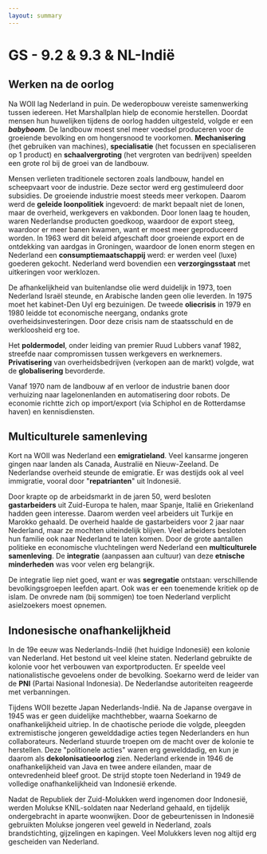 ```yaml
---
layout: summary
---
```


# GS - 9.2 & 9.3 & NL-Indië

## Werken na de oorlog

Na WOII lag Nederland in puin. De wederopbouw vereiste samenwerking tussen iedereen. Het Marshallplan hielp de economie herstellen. Doordat mensen hun huwelijken tijdens de oorlog hadden uitgesteld, volgde er een ***babyboom***. De landbouw moest snel meer voedsel produceren voor de groeiende bevolking en om hongersnood te voorkomen. **Mechanisering** (het gebruiken van machines), **specialisatie** (het focussen en specialiseren op 1 product) en **schaalvergroting** (het vergroten van bedrijven) speelden een grote rol bij de groei van de landbouw.

Mensen verlieten traditionele sectoren zoals landbouw, handel en scheepvaart voor de industrie. Deze sector werd erg gestimuleerd door subsidies. De groeiende industrie moest steeds meer verkopen. Daarom werd de **geleide loonpolitiek** ingevoerd: de markt bepaalt niet de lonen, maar de overheid, werkgevers en vakbonden. Door lonen laag te houden, waren Nederlandse producten goedkoop, waardoor de export steeg, waardoor er meer banen kwamen, want er moest meer geproduceerd worden. In 1963 werd dit beleid afgeschaft door groeiende export en de ontdekking van aardgas in Groningen, waardoor de lonen enorm stegen en Nederland een **consumptiemaatschappij** werd: er werden veel (luxe) goederen gekocht. Nederland werd bovendien een **verzorgingsstaat** met uitkeringen voor werklozen.

De afhankelijkheid van buitenlandse olie werd duidelijk in 1973, toen Nederland Israël steunde, en Arabische landen geen olie leverden. In 1975 moet het kabinet-Den Uyl erg bezuinigen. De tweede **oliecrisis** in 1979 en 1980 leidde tot economische neergang, ondanks grote overheidsinvesteringen. Door deze crisis nam de staatsschuld en de werkloosheid erg toe.

Het **poldermodel**, onder leiding van premier Ruud Lubbers vanaf 1982, streefde naar compromissen tussen werkgevers en werknemers. **Privatisering** van overheidsbedrijven (verkopen aan de markt) volgde, wat de **globalisering** bevorderde.

Vanaf 1970 nam de landbouw af en verloor de industrie banen door verhuizing naar lagelonenlanden en automatisering door robots. De economie richtte zich op import/export (via Schiphol en de Rotterdamse haven) en kennisdiensten.

## Multiculturele samenleving

Kort na WOII was Nederland een **emigratieland**. Veel kansarme jongeren gingen naar landen als Canada, Australië en Nieuw-Zeeland. De Nederlandse overheid steunde de emigratie. Er was destijds ook al veel immigratie, vooral door "**repatrianten**" uit Indonesië.

Door krapte op de arbeidsmarkt in de jaren 50, werd besloten **gastarbeiders** uit Zuid-Europa te halen, maar Spanje, Italië en Griekenland hadden geen interesse. Daarom werden veel arbeiders uit Turkije en Marokko gehaald. De overheid haalde de gastarbeiders voor 2 jaar naar Nederland, maar ze mochten uiteindelijk blijven. Veel arbeiders besloten hun familie ook naar Nederland te laten komen. Door de grote aantallen politieke en economische vluchtelingen werd Nederland een **multiculturele samenleving**. De **integratie** (aanpassen aan cultuur) van deze **etnische minderheden** was voor velen erg belangrijk.

De integratie liep niet goed, want er was **segregatie** ontstaan: verschillende bevolkingsgroepen leefden apart. Ook was er een toenemende kritiek op de islam. De onvrede nam (bij sommigen) toe toen Nederland verplicht asielzoekers moest opnemen.

## Indonesische onafhankelijkheid

In de 19e eeuw was Nederlands-Indië (het huidige Indonesië) een kolonie van Nederland. Het bestond uit veel kleine staten. Nederland gebruikte de kolonie voor het verbouwen van exportproducten. Er speelde veel nationalistische gevoelens onder de bevolking. Soekarno werd de leider van de **PNI** (Partai Nasional Indonesia). De Nederlandse autoriteiten reageerde met verbanningen.

Tijdens WOII bezette Japan Nederlands-Indië. Na de Japanse overgave in 1945 was er geen duidelijke machthebber, waarna Soekarno de onafhankelijkheid uitriep. In de chaotische periode die volgde, pleegden extremistische jongeren gewelddadige acties tegen Nederlanders en hun collaborateurs. Nederland stuurde troepen om de macht over de kolonie te herstellen. Deze "politionele acties" waren erg gewelddadig, en kun je daarom als **dekolonisatieoorlog** zien. Nederland erkende in 1946 de onafhankelijkheid van Java en twee andere eilanden, maar de ontevredenheid bleef groot. De strijd stopte toen Nederland in 1949 de volledige onafhankelijkheid van Indonesië erkende.

Nadat de Republiek der Zuid-Molukken werd ingenomen door Indonesië, werden Molukse KNIL-soldaten naar Nederland gehaald, en tijdelijk ondergebracht in aparte woonwijken. Door de gebeurtenissen in Indonesië gebruikten Molukse jongeren veel geweld in Nederland, zoals brandstichting, gijzelingen en kapingen. Veel Molukkers leven nog altijd erg gescheiden van Nederland.
